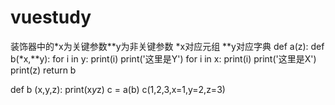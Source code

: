 # vuestudy
装饰器中的*x为关键参数**y为非关键参数
*x对应元组 **y对应字典
def a(z):
    def b(*x,**y):
        for i in y:
            print(i)
            print('这里是Y') 
        for i in x:
            print(i)
            print('这里是X') 
    print(z)
    return b

def b (x,y,z):
    print(x*y*z)
c = a(b) 
c(1,2,3,x=1,y=2,z=3)
